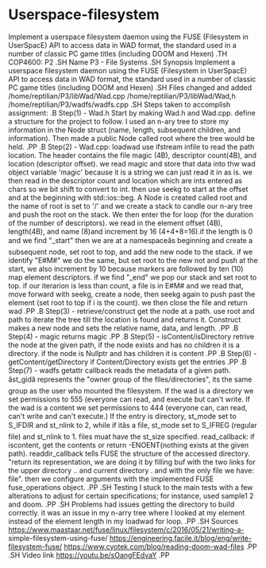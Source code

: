 # Userspace-filesystem
Implement a userspace filesystem daemon using the FUSE (Filesystem in UserSpacE) API to access data in WAD format, the standard used in a number of classic PC game titles (including DOOM and Hexen)
.TH COP4600: P2
.SH Name
P3 - File Systems
.SH Synopsis
Implement a userspace filesystem daemon using the FUSE (Filesystem in
UserSpacE) API to access data in WAD format, the standard used in a number
of classic PC game titles (including DOOM and Hexen)
.SH Files changed and added
/home/reptilian/P3/libWad/Wad.cpp
/home/reptilian/P3/libWad/Wad,h
/home/reptilian/P3/wadfs/wadfs.cpp
.SH Steps taken to accomplish assignment:
.B Step(1) - Wad.h
Start by making Wad.h and Wad.cpp. define a structure for the project to
follow. I used an n-ary tree to store my information in the Node struct
(name, length, subsequent children, and information). Then made a public
Node called root where the tree would be held.
.PP
.B Step(2) - Wad.cpp: loadwad
use ifstream infile to read the path location. The header contains the
file magic (4B), descriptor count(4B), and location (descriptor offset).
we read magic and store that data into thw wad object variable 'magic'
because it is a string we can just read it in as is. we then read in the
descriptor count and location which are ints entered as chars so we bit
shift to convert to int. then use seekg to start at the offset and at the
beginning with std::ios::beg. A Node is created called root and the name
of root is set to '/' and we create a stack to candle our n-ary tree and
push the root on the stack. We then enter the for loop (for the duration
of the number of descriptors). we read in the element offset (4B),
length(4B), and name (8)and increment by 16 (4+4+8=16).if the length is 0
and we find "_start" then we are at a namespaceâs beginning and create a
subsequent node, set root to top, and add the new node to the stack. if we
identify "E#M#" we do the same, but set root to the new not and push at
the start, we also increment by 10 because markers are followed by ten
(10) map element descriptors. if we find "_end" we pop our stack and set
root to top. if our iterarion is less than count, a file is in E#M# and we
read that, move forward with seekg, create a node, then seekg again to
push past the element (set root to top if i is the count). we then close
the file and return wad
.PP
.B Step(3) - retrieve/construct
get the node at a path. use root and path to iterate the tree till the
location is found and returns it. Construct makes a new node and sets the
relative name, data, and length.
.PP
.B Step(4) - magic
returns magic
.PP
.B Step(5) - isContent/isDirectory
retrive the node at the given path, if the node exists and has no children
it is a directory. if the node is Nullptr and has children it is content
.PP
.B Step(6) - getContent/getDirectory
if Content/Directory exists get the entries
.PP
.B Step(7) - wadfs
getattr callback reads the metadata of a given path. âst_gidâ
represents the "owner group of the files/directories", its the same group
as the user who mounted the filesystem. If the wad is a directory we set
permissions to 555 (everyone can read, and execute but can't write. If the
wad is a content we set permissions to 444 (everyone can, can read, can't
write and can't execute.) If the entry is directory, st_mode set to
S_IFDIR and st_nlink to 2, while if itâs a file, st_mode set to S_IFREG
(regular file) and st_nlink to 1. files muat have the st_size specified.
read_callback: if iscontent, get the contents or return -ENOENT(nothing
exists at the given path). readdir_callback tells FUSE the structure of
the accessed directory. "return its representation, we are doing it by
filling buf with the two links for the upper directory .. and current
directory . and with the only file we have: file". then we configure
arguments with the implemented FUSE fuse_operations object.
.PP
.SH Testing
I stuck to the main tests with a few alterations to adjust for certain
specifications; for instance, used sample1 2 and doom.
.PP
.SH Problems
had issues getting the directory to build correctly. it was an issue in my
n-arry tree where I looked at my element instead of the element length in
my loadwad for loop.
.PP
.SH Sources
https://www.maastaar.net/fuse/linux/filesystem/c/2016/05/21/writing-a-
simple-filesystem-using-fuse/
https://engineering.facile.it/blog/eng/write-filesystem-fuse/
https://www.cyotek.com/blog/reading-doom-wad-files
.PP
.SH Video link
https://youtu.be/sOangFEdvaY
.PP
